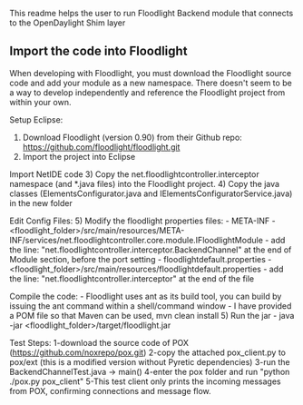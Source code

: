 This readme helps the user to run Floodlight Backend module that connects to the OpenDaylight Shim layer

Import the code into Floodlight
-------------------------------------------------------------------------

When developing with Floodlight, you must download the Floodlight source code and add your module as a new namespace.
There doesn't seem to be a way to develop independently and reference the Floodlight project from within your own.

Setup Eclipse:
1) Download Floodlight (version 0.90) from their Github repo: https://github.com/floodlight/floodlight.git
2) Import the project into Eclipse

Import NetIDE code
3) Copy the net.floodlightcontroller.interceptor namespace (and *.java files) into the Floodlight project. 
4) Copy the java classes (ElementsConfigurator.java and IElementsConfiguratorService.java) in the new folder

Edit Config Files:
5) Modify the floodlight properties files:
	- META-INF
		- <floodlight_folder>/src/main/resources/META-INF/services/net.floodlightcontroller.core.module.IFloodlightModule
		- add the line: "net.floodlightcontroller.interceptor.BackendChannel" at the end of Module section, before the port setting
	- floodlightdefault.properties
		- <floodlight_folder>/src/main/resources/floodlightdefault.properties
		- add the line: "net.floodlightcontroller.interceptor" at the end of the file

Compile the code:
	- Floodlight uses ant as its build tool, you can build by issuing the ant command within a shell/command window
	- I have provided a POM file so that Maven can be used, mvn clean install
5) Run the jar
	- java -jar <floodlight_folder>/target/floodlight.jar


Test Steps:
1-download the source code of POX (https://github.com/noxrepo/pox.git)
2-copy the attached pox_client.py to pox/ext (this is a modified version without Pyretic dependencies) 
3-run the BackendChannelTest.java -> main()
4-enter the pox folder and run "python ./pox.py pox_client"
5-This test client only prints the incoming messages from POX, confirming connections and message flow.
